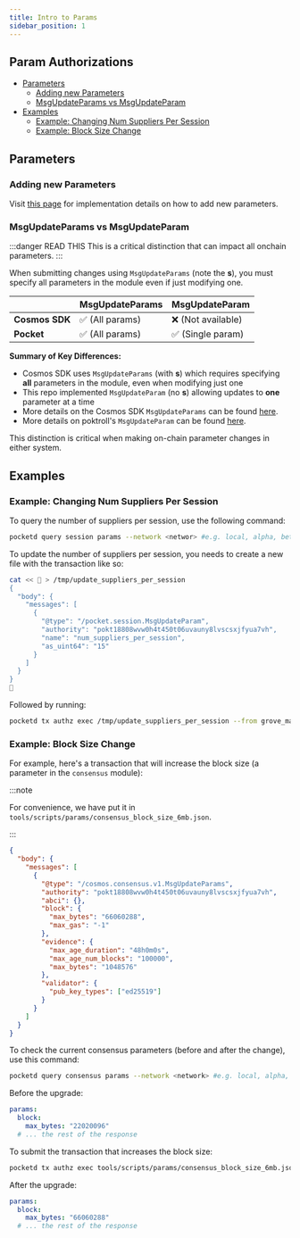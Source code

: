 ```yaml
---
title: Intro to Params
sidebar_position: 1
---
```


## Param Authorizations <!-- omit in toc -->

- [Parameters](#parameters)
  - [Adding new Parameters](#adding-new-parameters)
  - [MsgUpdateParams vs MsgUpdateParam](#msgupdateparams-vs-msgupdateparam)
- [Examples](#examples)
  - [Example: Changing Num Suppliers Per Session](#example-changing-num-suppliers-per-session)
  - [Example: Block Size Change](#example-block-size-change)

## Parameters

### Adding new Parameters

Visit [this page](../../4_develop/developer_guide/adding_params.md) for implementation details on how to add new parameters.

### MsgUpdateParams vs MsgUpdateParam

:::danger READ THIS
This is a critical distinction that can impact all onchain parameters.
:::

When submitting changes using `MsgUpdateParams` (note the **s**), you must specify
all parameters in the module even if just modifying one.

|                | MsgUpdateParams | MsgUpdateParam     |
| -------------- | --------------- | ------------------ |
| **Cosmos SDK** | ✅ (All params) | ❌ (Not available) |
| **Pocket**     | ✅ (All params) | ✅ (Single param)  |

**Summary of Key Differences:**

- Cosmos SDK uses `MsgUpdateParams` (with **s**) which requires specifying **all** parameters in the module, even when modifying just one
- This repo implemented `MsgUpdateParam` (no **s**) allowing updates to **one** parameter at a time
- More details on the Cosmos SDK `MsgUpdateParams` can be found [here](https://hub.cosmos.network/main/governance/proposal-types/param-change).
- More details on poktroll's `MsgUpdateParam` can be found [here](https://github.com/search?q=repo%3Apokt-network%2Fpoktroll+%22message+MsgUpdateParam+%7B%22&type=code).

This distinction is critical when making on-chain parameter changes in either system.

## Examples

### Example: Changing Num Suppliers Per Session

To query the number of suppliers per session, use the following command:

```bash
pocketd query session params --network <networ> #e.g. local, alpha, beta, main
```

To update the number of suppliers per session, you needs to create a new file with the transaction like so:

```bash
cat << 🚀 > /tmp/update_suppliers_per_session
{
  "body": {
    "messages": [
      {
        "@type": "/pocket.session.MsgUpdateParam",
        "authority": "pokt18808wvw0h4t450t06uvauny8lvscsxjfyua7vh",
        "name": "num_suppliers_per_session",
        "as_uint64": "15"
      }
    ]
  }
}
🚀
```

Followed by running:

```bash
pocketd tx authz exec /tmp/update_suppliers_per_session --from grove_mainnet_genesis --yes --network <network> #e.g. local, alpha, beta, main
```

### Example: Block Size Change

For example, here's a transaction that will increase the block size (a parameter in the `consensus` module):

:::note

For convenience, we have put it in `tools/scripts/params/consensus_block_size_6mb.json`.

:::

```json
{
  "body": {
    "messages": [
      {
        "@type": "/cosmos.consensus.v1.MsgUpdateParams",
        "authority": "pokt18808wvw0h4t450t06uvauny8lvscsxjfyua7vh",
        "abci": {},
        "block": {
          "max_bytes": "66060288",
          "max_gas": "-1"
        },
        "evidence": {
          "max_age_duration": "48h0m0s",
          "max_age_num_blocks": "100000",
          "max_bytes": "1048576"
        },
        "validator": {
          "pub_key_types": ["ed25519"]
        }
      }
    ]
  }
}
```

To check the current consensus parameters (before and after the change), use this command:

```bash
pocketd query consensus params --network <network> #e.g. local, alpha, beta, main
```

Before the upgrade:

```yaml
params:
  block:
    max_bytes: "22020096"
  # ... the rest of the response
```

To submit the transaction that increases the block size:

```bash
pocketd tx authz exec tools/scripts/params/consensus_block_size_6mb.json --from pnf --yes --network <network> #e.g. local, alpha, beta, main
```

After the upgrade:

```yaml
params:
  block:
    max_bytes: "66060288"
  # ... the rest of the response
```
